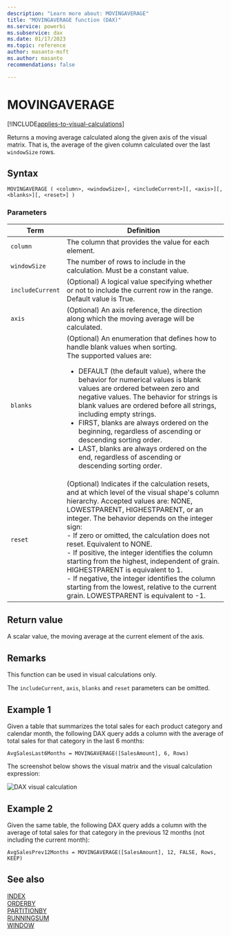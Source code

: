 ```yaml
---
description: "Learn more about: MOVINGAVERAGE"
title: "MOVINGAVERAGE function (DAX)"
ms.service: powerbi
ms.subservice: dax
ms.date: 01/17/2023
ms.topic: reference
author: masanto-msft
ms.author: masanto
recommendations: false

---
```


# MOVINGAVERAGE

[!INCLUDE[applies-to-visual-calculations](includes/applies-to-visual-calculations.md)]

Returns a moving average calculated along the given axis of the visual matrix. That is, the average of the given column calculated over the last `windowSize` rows.

## Syntax

```dax
MOVINGAVERAGE ( <column>, <windowSize>[, <includeCurrent>][, <axis>][, <blanks>][, <reset>] )
```

### Parameters

|Term|Definition|
|--------|--------------|
|`column`|The column that provides the value for each element.|
|`windowSize`|The number of rows to include in the calculation. Must be a constant value.|
|`includeCurrent`|(Optional) A logical value specifying whether or not to include the current row in the range. Default value is True.|
|`axis`|(Optional) An axis reference, the direction along which the moving average will be calculated.|
|`blanks`|(Optional) An enumeration that defines how to handle blank values when sorting. </br>The supported values are:<ul><li>DEFAULT (the default value), where the behavior for numerical values is blank values are ordered between zero and negative values. The behavior for strings is blank values are ordered before all strings, including empty strings.</li><li>FIRST, blanks are always ordered on the beginning, regardless of ascending or descending sorting order.</li><li>LAST, blanks are always ordered on the end, regardless of ascending or descending sorting order. </li></ul>|
|`reset`|(Optional) Indicates if the calculation resets, and at which level of the visual shape's column hierarchy. Accepted values are: NONE, LOWESTPARENT, HIGHESTPARENT, or an integer. The behavior depends on the integer sign: </br> - If zero or omitted, the calculation does not reset. Equivalent to NONE. </br> - If positive, the integer identifies the column starting from the highest, independent of grain. HIGHESTPARENT is equivalent to 1. </br> - If negative, the integer identifies the column starting from the lowest, relative to the current grain. LOWESTPARENT is equivalent to -1. |

## Return value

A scalar value, the moving average at the current element of the axis.

## Remarks

This function can be used in visual calculations only.

The `includeCurrent`, `axis`, `blanks` and `reset` parameters can be omitted.

## Example 1

Given a table that summarizes the total sales for each product category and calendar month, the following DAX query adds a column with the average of total sales for that category in the last 6 months:

```dax
AvgSalesLast6Months = MOVINGAVERAGE([SalesAmount], 6, Rows)
```

The screenshot below shows the visual matrix and the visual calculation expression:

![DAX visual calculation](media/dax-queries/dax-visualcalc-movingaverage.png)

## Example 2

Given the same table, the following DAX query adds a column with the average of total sales for that category in the previous 12 months (not including the current month):

```dax
AvgSalesPrev12Months = MOVINGAVERAGE([SalesAmount], 12, FALSE, Rows, KEEP)
```

## See also

[INDEX](index-function-dax.md)  
[ORDERBY](orderby-function-dax.md)  
[PARTITIONBY](partitionby-function-dax.md)  
[RUNNINGSUM](runningsum-function-dax.md)  
[WINDOW](window-function-dax.md)  
